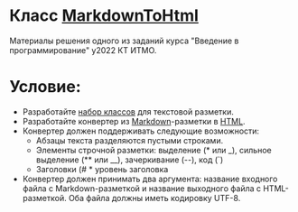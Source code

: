 # Класс [MarkdownToHtml](src/md2html/Md2Html.java)
Материалы решения одного из заданий курса "Введение в программирование" у2022 КТ ИТМО.
# Условие:
* Разработайте [набор классов](src/markup) для текстовой разметки.
* Разработайте конвертер из [Markdown](https://ru.wikipedia.org/wiki/Markdown)-разметки в [HTML](https://ru.wikipedia.org/wiki/HTML).
* Конвертер должен поддерживать следующие возможности:
  * Абзацы текста разделяются пустыми строками.
  * Элементы строчной разметки: выделение (* или _), сильное выделение (** или __), зачеркивание (--), код (`)
  * Заголовки (# * уровень заголовка
* Конвертер должен принимать два аргумента: название входного файла с Markdown-разметкой и название выходного файла c HTML-разметкой. Оба файла должны иметь кодировку UTF-8.
